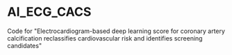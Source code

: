# AI_ECG_CACS
Code for "Electrocardiogram-based deep learning score for coronary artery calcification reclassifies cardiovascular risk and identifies screening candidates"
